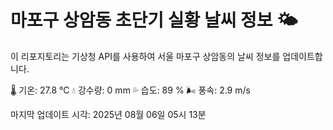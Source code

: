 
# 마포구 상암동 초단기 실황 날씨 정보 🌤️

이 리포지토리는 기상청 API를 사용하여 서울 마포구 상암동의 날씨 정보를 업데이트합니다. 

🌡️ 기온: 27.8 ℃
💧 강수량: 0 mm
💦 습도: 89 %
🌬️ 풍속: 2.9 m/s

마지막 업데이트 시각: 2025년 08월 06일 05시 13분    
